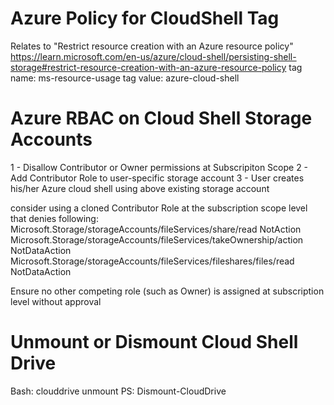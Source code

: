 # Azure Policy for CloudShell Tag

Relates to  "Restrict resource creation with an Azure resource policy"
https://learn.microsoft.com/en-us/azure/cloud-shell/persisting-shell-storage#restrict-resource-creation-with-an-azure-resource-policy
tag name:  ms-resource-usage
tag value: azure-cloud-shell



# Azure RBAC on Cloud Shell Storage Accounts
1 - Disallow Contributor or Owner permissions at Subscripiton Scope
2 - Add Contributor Role to user-specific storage account 
3 - User creates his/her Azure cloud shell using above existing storage account

consider using a cloned Contributor Role at the subscription scope level that denies following:
Microsoft.Storage/storageAccounts/fileServices/share/read                 NotAction
Microsoft.Storage/storageAccounts/fileServices/takeOwnership/action       NotDataAction
Microsoft.Storage/storageAccounts/fileServices/fileshares/files/read      NotDataAction

Ensure no other competing role (such as Owner) is assigned at subscription level without approval



# Unmount or Dismount Cloud Shell Drive
Bash:  clouddrive unmount
PS:   Dismount-CloudDrive




